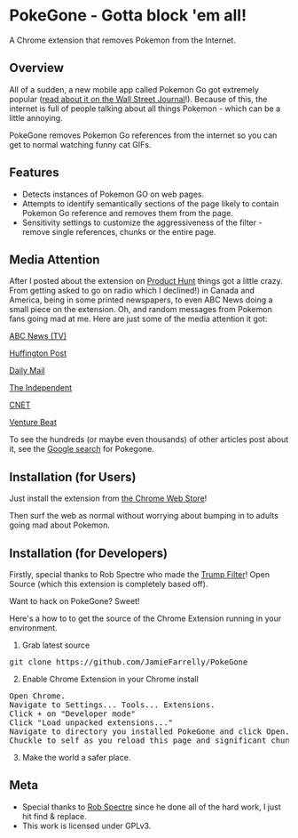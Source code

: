 PokeGone - Gotta block 'em all!
================================
A Chrome extension that removes Pokemon from the Internet.


Overview
--------------------------

All of a sudden, a new mobile app called Pokemon Go got extremely popular ([read about it on the Wall Street Journal](http://www.wsj.com/articles/pokemon-chasing-investors-send-nintendo-shares-soaring-1468228206)!). Because of this, the internet is full of people talking about all things Pokemon - which can be a little annoying.

PokeGone removes Pokemon Go references from the internet so you can get to normal watching funny cat GIFs.


Features
--------------------------

* Detects instances of Pokemon GO on web pages.
* Attempts to identify semantically sections of the page likely to contain Pokemon Go reference and removes them from the page.
* Sensitivity settings to customize the aggressiveness of the filter - remove single references, chunks or the entire page.


Media Attention
--------------------------
After I posted about the extension on [Product Hunt](https://www.producthunt.com/tech/pokegone) things got a little crazy. From getting asked to go on radio which I declined!) in Canada and America, being in some printed newspapers, to even ABC News doing a small piece on the extension. Oh, and random messages from Pokemon fans going mad at me. Here are just some of the media attention it got:

[ABC News (TV)](http://abcnews.go.com/WNN/video/pokegone-chrome-extension-40568608)

[Huffington Post](http://www.huffingtonpost.com/entry/if-you-hate-fun-and-pokemon-pokegone-is-the-chrome-extension-you-need_us_57863b80e4b08608d33246a8)

[Daily Mail](http://www.dailymail.co.uk/sciencetech/article-3689264/Don-t-watch-catch-em-PokeGone-plugin-blocks-mention-Pok-mon-browsing.html)

[The Independent](http://www.independent.co.uk/life-style/gadgets-and-tech/gaming/pokemon-go-google-chrome-extension-pokegone-block-content-a7136461.html)

[CNET](http://www.cnet.com/uk/news/sick-of-pokemon-theres-a-chrome-extension-for-that/)

[Venture Beat](http://venturebeat.com/2016/07/13/wish-pokemon-go-would-go-away-new-pokegone-chrome-extension-will-block-pokemon-content-for-you/)

To see the hundreds (or maybe even thousands) of other articles post about it, see the [Google search](https://www.google.com/webhp?sourceid=chrome-instant&ion=1&espv=2&ie=UTF-8#q=pokegone&start=0) for Pokegone.

Installation (for Users)
--------------------------

Just install the extension from [the Chrome Web
Store](https://chrome.google.com/webstore/detail/jionadcjdpdikjmgfohlohnclocfaija)!

Then surf the web as normal without worrying about bumping in to adults going mad about Pokemon.


Installation (for Developers)
-------------------------

Firstly, special thanks to Rob Spectre who made the [Trump Filter](https://github.com/RobSpectre/Trump-Filter)! Open Source (which this extension is completely based off).

Want to hack on PokeGone?  Sweet!

Here's a how to to get the source of the Chrome Extension running in your environment.

1) Grab latest source
<pre>
git clone https://github.com/JamieFarrelly/PokeGone
</pre>

2) Enable Chrome Extension in your Chrome install
<pre>
Open Chrome.
Navigate to Settings... Tools... Extensions.
Click + on "Developer mode"
Click "Load unpacked extensions..."
Navigate to directory you installed PokeGone and click Open.
Chuckle to self as you reload this page and significant chunks of it suddenly disappear.
</pre>

3) Make the world a safer place.


Meta
-------------------------

* Special thanks to [Rob Spectre](http://brooklynhacker.com) since he done all of the hard work, I just hit find & replace.
* This work is licensed under GPLv3.
